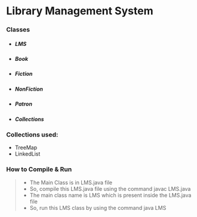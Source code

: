 
# Library Management System

### Classes

- ##### LMS
- ##### Book
- ##### Fiction
- ##### NonFiction
- ##### Patron
- ##### Collections

### Collections used:

- TreeMap
- LinkedList

### How to Compile & Run

> - The Main Class is in LMS.java file  
> - So, compile this LMS.java file using the command javac LMS.java  
> - The main class name is LMS which is present inside the LMS.java file  
> - So, run this LMS class by using the command java LMS  